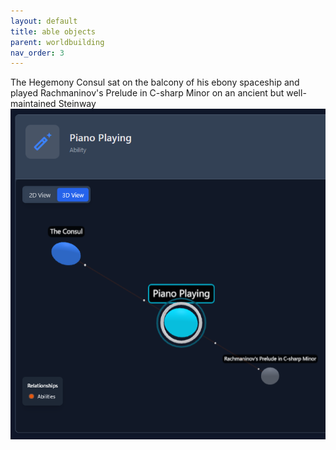 ```yaml
---
layout: default
title: able objects
parent: worldbuilding
nav_order: 3
---
```


<div class="ow-story-box">
  The Hegemony Consul sat on the balcony of his ebony spaceship <span class="ow-highlight">and played Rachmaninov's Prelude in C-sharp Minor on an ancient but well-maintained Steinway</span>
</div>

<div class="ow-screenshot">
  <a href="https://onlyworlds.github.io/write-tool/" target="_blank">
    <img src="/assets/images/screenshots/familiar-objects-write-tool.png" alt="onlyworlds construct element">
  </a>
</div>
